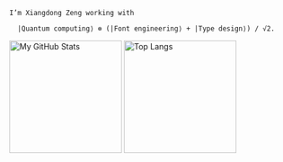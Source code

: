 ```
I’m Xiangdong Zeng working with

  |Quantum computing⟩ ⊗ (|Font engineering⟩ + |Type design⟩) / √2.
```

<picture>
  <source media="(prefers-color-scheme: dark)" srcset="https://github-readme-stats.vercel.app/api?username=stone-zeng&show_icons=true&card_width=320&theme=dark">
  <img alt="My GitHub Stats" height=200 align="center" src="https://github-readme-stats.vercel.app/api?username=stone-zeng&show_icons=true&card_width=320">
</picture>

<picture>
  <source media="(prefers-color-scheme: dark)" srcset="https://github-readme-stats.vercel.app/api/top-langs/?username=stone-zeng&langs_count=8&size_weight=0.5&count_weight=0.5&card_width=320&layout=compact&theme=dark">
  <img alt="Top Langs" height=200 align="center" src="https://github-readme-stats.vercel.app/api/top-langs/?username=stone-zeng&langs_count=8&size_weight=0.5&count_weight=0.5&card_width=320&layout=compact">
</picture>
